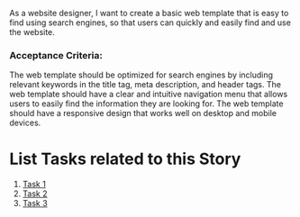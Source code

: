 As a website designer, I want to create a basic web template that is easy to find using search engines, so that users can quickly and easily find and use the website.

### Acceptance Criteria:
The web template should be optimized for search engines by including relevant keywords in the title tag, meta description, and header tags.
The web template should have a clear and intuitive navigation menu that allows users to easily find the information they are looking for.
The web template should have a responsive design that works well on desktop and mobile devices.
# List Tasks related to this Story
1. [Task 1](documentation/theme1/initiatives/epics1/stories/tasks/task_researchSEO.md)
2. [Task 2](documentation/theme1/initiatives/epics1/stories/tasks/task_wireframes.md)
3. [Task 3](documentation/theme1/initiatives/epics1/stories/tasks/task_codebase_design.md)
